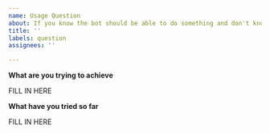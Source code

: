 ```yaml
---
name: Usage Question
about: If you know the bot should be able to do something and don't know how
title: ''
labels: question
assignees: ''

---
```


**What are you trying to achieve**

FILL IN HERE

**What have you tried so far**

FILL IN HERE
